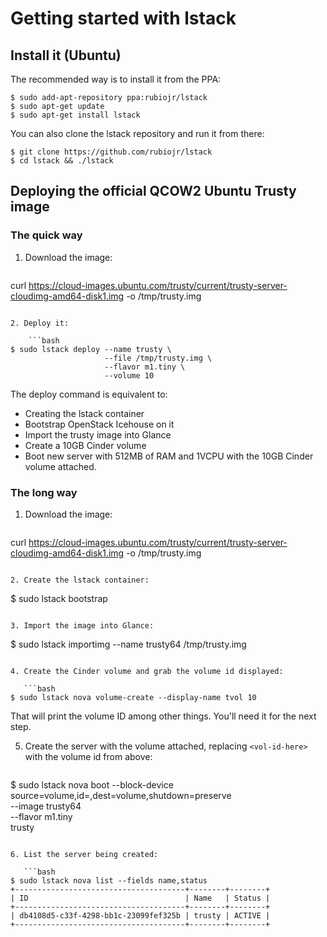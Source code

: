# Getting started with lstack

## Install it (Ubuntu)

The recommended way is to install it from the PPA:

```
$ sudo add-apt-repository ppa:rubiojr/lstack
$ sudo apt-get update
$ sudo apt-get install lstack
```

You can also clone the lstack repository and run it from there:

```
$ git clone https://github.com/rubiojr/lstack
$ cd lstack && ./lstack
```

## Deploying the official QCOW2 Ubuntu Trusty image

### The quick way

1. Download the image:

    ```bash
curl https://cloud-images.ubuntu.com/trusty/current/trusty-server-cloudimg-amd64-disk1.img -o /tmp/trusty.img
```

2. Deploy it:

    ```bash
$ sudo lstack deploy --name trusty \
                     --file /tmp/trusty.img \
                     --flavor m1.tiny \
                     --volume 10
```

The deploy command is equivalent to:
* Creating the lstack container
* Bootstrap OpenStack Icehouse on it
* Import the trusty image into Glance
* Create a 10GB Cinder volume
* Boot new server with 512MB of RAM and 1VCPU with the 10GB Cinder volume attached.

### The long way

1. Download the image:

   ```
curl https://cloud-images.ubuntu.com/trusty/current/trusty-server-cloudimg-amd64-disk1.img -o /tmp/trusty.img
```

2. Create the lstack container:

   ```
$ sudo lstack bootstrap
```

3. Import the image into Glance:

   ```
$ sudo lstack importimg --name trusty64 /tmp/trusty.img
```

4. Create the Cinder volume and grab the volume id displayed:

   ```bash
$ sudo lstack nova volume-create --display-name tvol 10
```
That will print the volume ID among other things. You'll need it for the next step.

5. Create the server with the volume attached, replacing `<vol-id-here>` with the volume id from above:

   ```bash
$ sudo lstack nova boot --block-device source=volume,id=<vol-id-here>,dest=volume,shutdown=preserve \
			               --image trusty64 \
                           --flavor m1.tiny \
                           trusty
```

6. List the server being created:

   ```bash
$ sudo lstack nova list --fields name,status
+--------------------------------------+--------+--------+
| ID                                   | Name   | Status |
+--------------------------------------+--------+--------+
| db4108d5-c33f-4298-bb1c-23099fef325b | trusty | ACTIVE |
+--------------------------------------+--------+--------+
```